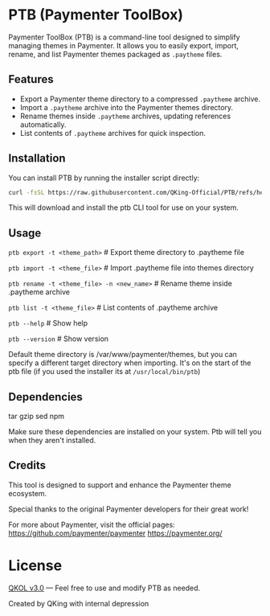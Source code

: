 # PTB (Paymenter ToolBox)

Paymenter ToolBox (PTB) is a command-line tool designed to simplify managing themes in Paymenter. It allows you to easily export, import, rename, and list Paymenter themes packaged as `.paytheme` files.

## Features

- Export a Paymenter theme directory to a compressed `.paytheme` archive.
- Import a `.paytheme` archive into the Paymenter themes directory.
- Rename themes inside `.paytheme` archives, updating references automatically.
- List contents of `.paytheme` archives for quick inspection.

## Installation

You can install PTB by running the installer script directly:

```bash
curl -fsSL https://raw.githubusercontent.com/QKing-Official/PTB/refs/heads/main/installer | bash
```
This will download and install the ptb CLI tool for use on your system.

## Usage
```ptb export -t <theme_path>```              # Export theme directory to .paytheme file

```ptb import -t <theme_file>```                # Import .paytheme file into themes directory

```ptb rename -t <theme_file> -n <new_name>``` # Rename theme inside .paytheme archive

```ptb list -t <theme_file>```                  # List contents of .paytheme archive

```ptb --help```                               # Show help

```ptb --version```                            # Show version

Default theme directory is /var/www/paymenter/themes, but you can specify a different target directory when importing. It's on the start of the ptb file (if you used the installer its at ```/usr/local/bin/ptb```)

## Dependencies
tar
gzip
sed
npm

Make sure these dependencies are installed on your system. Ptb will tell you when they aren't installed.

## Credits
This tool is designed to support and enhance the Paymenter theme ecosystem.

Special thanks to the original Paymenter developers for their great work!

For more about Paymenter, visit the official pages:
https://github.com/paymenter/paymenter
https://paymenter.org/


# License
[QKOL v3.0](https://github.com/QKing-Official/QKOL/blob/main/v3.0/QKING_OPEN_LICENSE_v3.0) — Feel free to use and modify PTB as needed.

Created by QKing with internal depression
